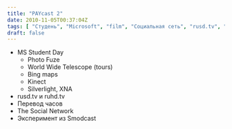 ```yaml
---
title: "PAYcast 2"
date: 2010-11-05T00:37:04Z
tags: [ "Студень", "Microsoft", "film", "Социальная сеть", "rusd.tv", "PAYcast", "studay", "ruhd.tv", "The Social network" ]
draft: false
---
```

<ul>
<li>MS Student Day
<ul>
<li>Photo Fuze</li>
<li>World Wide Telescope (tours)</li>
<li>Bing maps</li>
<li>Kinect</li>
<li>Silverlight, XNA</li>
</ul>
</li>
<li>rusd.tv и ruhd.tv</li>
<li>Перевод часов</li>
<li>The Social Network</li>
<li>Эксперимент из Smodcast</li>
</ul>

     